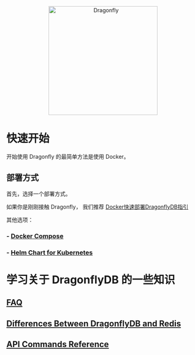 <p align="center">
  <a href="https://dragonflydb.io">
    <img  src="https://raw.githubusercontent.com/dragonflydb/dragonfly/main/.github/images/logo-full.svg"
      width="284" border="0" alt="Dragonfly">
  </a>
</p>


# 快速开始

开始使用 Dragonfly 的最简单方法是使用 Docker。

## 部署方式

首先，选择一个部署方式。

如果你是刚刚接触 Dragonfly， 我们推荐 [ Docker快速部署DragonflyDB指引](/docs/quick-start/)

其他选项：

### - [Docker Compose](/contrib/docker/)

### - [Helm Chart for Kubernetes](/contrib/charts/dragonfly/)


# 学习关于 DragonflyDB 的一些知识
## [FAQ](/docs/faq.Zh_CN.md)

## [Differences Between DragonflyDB and Redis](/docs/differences.Zh_CN.md)

## [API Commands Reference](https://dragonflydb.io/docs/category/command-reference)
